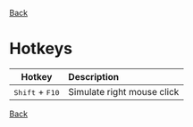 [Back](../README.md)

# Hotkeys
Hotkey | Description
---|:---
<kbd>Shift</kbd> + <kbd>F10</kbd> | Simulate right mouse click


[Back](../README.md)
